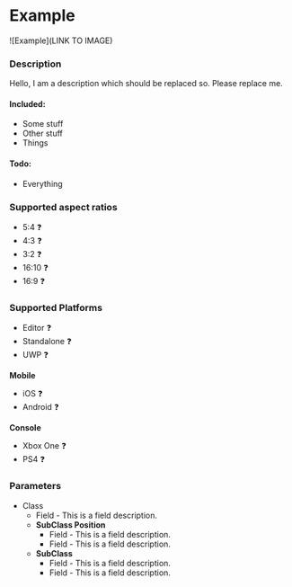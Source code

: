 # Example
![Example](LINK TO IMAGE)

### Description
Hello, I am a description which should be replaced so. Please replace me.

#### Included: 
* Some stuff
* Other stuff
* Things

#### Todo:
* Everything

### Supported aspect ratios
* 5:4 ❓
* 4:3 ❓
* 3:2 ❓
* 16:10 ❓
* 16:9 ❓

### Supported Platforms
* Editor ❓
* Standalone ❓
* UWP ❓

**Mobile**
* iOS ❓
* Android ❓

**Console**
* Xbox One ❓
* PS4 ❓

### Parameters
* Class
	* Field - This is a field description.
	* **SubClass Position**
		* Field - This is a field description.
		* Field - This is a field description.
	* **SubClass**
		* Field - This is a field description.
		* Field - This is a field description.
	
